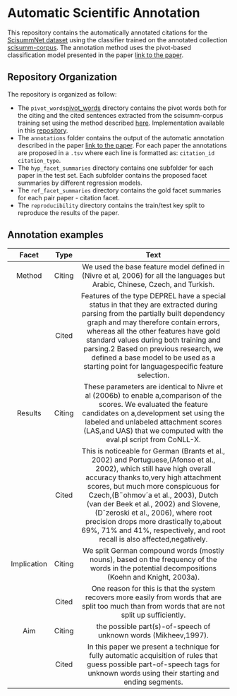 # Automatic Scientific Annotation
This repository contains the automatically annotated citations for the [ScisummNet dataset](https://cs.stanford.edu/~myasu/projects/scisumm_net/) using the classifier trained on the annotated collection [scisumm-corpus](https://github.com/WING-NUS/scisumm-corpus). The annotation method uses the pivot-based classification model presented in the paper [link to the paper](link).

## Repository Organization
The repository is organized as follow:
- The `pivot_words`[pivot_words](pivot_words) directory contains the pivot words both for the citing and the cited sentences extracted from the scisumm-corpus training set using the method described [here](https://arxiv.org/abs/1909.12335). Implementation available in this [repository](https://github.com/FranxYao/pivot_analysis).
- The `annotations` folder contains the output of the automatic annotation described in the paper [link to the paper](link). For each paper the annotations are proposed in a `.tsv` where each line is formatted as: `citation_id  citation_type`.
- The `hyp_facet_summaries` directory contains one subfolder for each paper in the test set. Each subfolder contains the proposed facet summaries by different regression models.
- The `ref_facet_summaries` directory contains the gold facet summaries for each pair paper - citation facet.
- The `reproducibility` directory contains the train/test key split to reproduce the results of the paper.


## Annotation examples

|    Facet    |  Type  |                                                                                                                                                                                                                        Text                                                                                                                                                                                                                        |
|:-----------:|:------:|:--------------------------------------------------------------------------------------------------------------------------------------------------------------------------------------------------------------------------------------------------------------------------------------------------------------------------------------------------------------------------------------------------------------------------------------------------:|
|    Method   | Citing | We used the base feature model defined in (Nivre et al, 2006) for all the languages but Arabic, Chinese, Czech, and Turkish.                                                                                                                                                                                                                                                                                                                       |
|             |  Cited | Features of the type DEPREL have a special status in that they are extracted during parsing from the partially built dependency graph and may therefore contain errors, whereas all the other features have gold standard values during both training and parsing.2 Based on previous research, we defined a base model to be used as a starting point for languagespecific feature selection.                                                     |
|   Results   | Citing | These parameters are identical to Nivre et al (2006b) to enable a,comparison of the scores. We evaluated the feature candidates on a,development set using the labeled and unlabeled attachment scores (LAS,and UAS) that we computed with the eval.pl script from CoNLL-X.                                                                                                                                                                        |
|             |  Cited | This is noticeable for German (Brants et al., 2002) and Portuguese,(Afonso et al., 2002), which still have high overall accuracy thanks to,very high attachment scores, but much more conspicuous for Czech,(B¨ohmov´a et al., 2003), Dutch (van der Beek et al., 2002) and Slovene,(Dˇzeroski et al., 2006), where root precision drops more drastically to,about 69\%, 71\% and 41\%, respectively, and root recall is also affected,negatively. |
| Implication | Citing | We split German compound words (mostly nouns), based on the frequency of the words in the potential decompositions (Koehn and Knight, 2003a).                                                                                                                                                                                                                                                                                                      |
|             |  Cited | One reason for this is that the system recovers more easily from words that are split too much than from words that are not split up sufficiently.                                                                                                                                                                                                                                                                                                 |
|     Aim     | Citing | the possible part(s)-of-speech of unknown words (Mikheev,1997).                                                                                                                                                                                                                                                                                                                                                                                    |
|             |  Cited | In this paper we present a technique for fully automatic acquisition of rules that guess possible part-of-speech tags for unknown words using their starting and ending segments.                                                                                                                                                                                                                                                                  |
